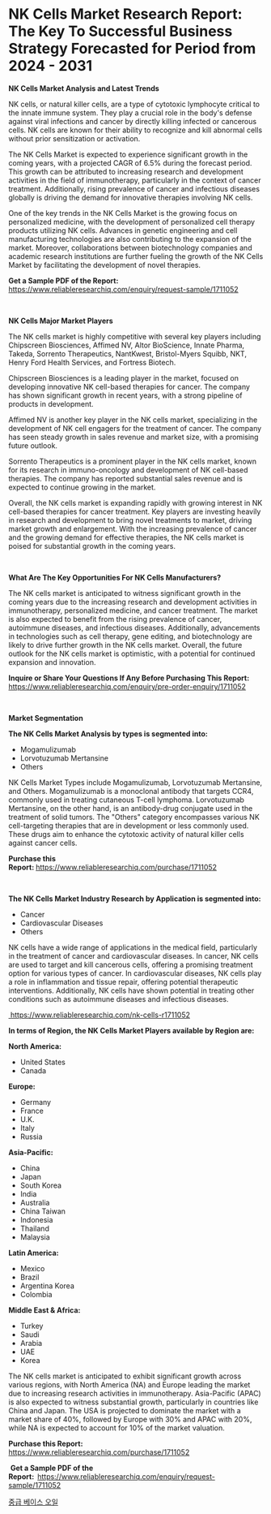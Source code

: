 <p><h1>NK Cells Market Research Report: The Key To Successful Business Strategy Forecasted for Period from 2024 - 2031</h1></p><p><strong>NK Cells Market Analysis and Latest Trends</strong></p>
<p><p>NK cells, or natural killer cells, are a type of cytotoxic lymphocyte critical to the innate immune system. They play a crucial role in the body's defense against viral infections and cancer by directly killing infected or cancerous cells. NK cells are known for their ability to recognize and kill abnormal cells without prior sensitization or activation.</p><p>The NK Cells Market is expected to experience significant growth in the coming years, with a projected CAGR of 6.5% during the forecast period. This growth can be attributed to increasing research and development activities in the field of immunotherapy, particularly in the context of cancer treatment. Additionally, rising prevalence of cancer and infectious diseases globally is driving the demand for innovative therapies involving NK cells.</p><p>One of the key trends in the NK Cells Market is the growing focus on personalized medicine, with the development of personalized cell therapy products utilizing NK cells. Advances in genetic engineering and cell manufacturing technologies are also contributing to the expansion of the market. Moreover, collaborations between biotechnology companies and academic research institutions are further fueling the growth of the NK Cells Market by facilitating the development of novel therapies.</p></p>
<p><strong>Get a Sample PDF of the Report:&nbsp;</strong> <a href="https://www.reliableresearchiq.com/enquiry/request-sample/1711052">https://www.reliableresearchiq.com/enquiry/request-sample/1711052</a></p>
<p>&nbsp;</p>
<p><strong>NK Cells Major Market Players</strong></p>
<p><p>The NK cells market is highly competitive with several key players including Chipscreen Biosciences, Affimed NV, Altor BioScience, Innate Pharma, Takeda, Sorrento Therapeutics, NantKwest, Bristol-Myers Squibb, NKT, Henry Ford Health Services, and Fortress Biotech.</p><p>Chipscreen Biosciences is a leading player in the market, focused on developing innovative NK cell-based therapies for cancer. The company has shown significant growth in recent years, with a strong pipeline of products in development.</p><p>Affimed NV is another key player in the NK cells market, specializing in the development of NK cell engagers for the treatment of cancer. The company has seen steady growth in sales revenue and market size, with a promising future outlook.</p><p>Sorrento Therapeutics is a prominent player in the NK cells market, known for its research in immuno-oncology and development of NK cell-based therapies. The company has reported substantial sales revenue and is expected to continue growing in the market.</p><p>Overall, the NK cells market is expanding rapidly with growing interest in NK cell-based therapies for cancer treatment. Key players are investing heavily in research and development to bring novel treatments to market, driving market growth and enlargement. With the increasing prevalence of cancer and the growing demand for effective therapies, the NK cells market is poised for substantial growth in the coming years.</p></p>
<p>&nbsp;</p>
<p><strong>What Are The Key Opportunities For NK Cells Manufacturers?</strong></p>
<p><p>The NK cells market is anticipated to witness significant growth in the coming years due to the increasing research and development activities in immunotherapy, personalized medicine, and cancer treatment. The market is also expected to benefit from the rising prevalence of cancer, autoimmune diseases, and infectious diseases. Additionally, advancements in technologies such as cell therapy, gene editing, and biotechnology are likely to drive further growth in the NK cells market. Overall, the future outlook for the NK cells market is optimistic, with a potential for continued expansion and innovation.</p></p>
<p><strong>Inquire or Share Your Questions If Any Before Purchasing This Report:</strong> <a href="https://www.reliableresearchiq.com/enquiry/pre-order-enquiry/1711052">https://www.reliableresearchiq.com/enquiry/pre-order-enquiry/1711052</a></p>
<p>&nbsp;</p>
<p><strong>Market Segmentation</strong></p>
<p><strong>The NK Cells Market Analysis by types is segmented into:</strong></p>
<p><ul><li>Mogamulizumab</li><li>Lorvotuzumab Mertansine</li><li>Others</li></ul></p>
<p><p>NK Cells Market Types include Mogamulizumab, Lorvotuzumab Mertansine, and Others. Mogamulizumab is a monoclonal antibody that targets CCR4, commonly used in treating cutaneous T-cell lymphoma. Lorvotuzumab Mertansine, on the other hand, is an antibody-drug conjugate used in the treatment of solid tumors. The "Others" category encompasses various NK cell-targeting therapies that are in development or less commonly used. These drugs aim to enhance the cytotoxic activity of natural killer cells against cancer cells.</p></p>
<p><strong>Purchase this Report:&nbsp;</strong><a href="https://www.reliableresearchiq.com/purchase/1711052">https://www.reliableresearchiq.com/purchase/1711052</a></p>
<p>&nbsp;</p>
<p><strong>The NK Cells Market Industry Research by Application is segmented into:</strong></p>
<p><ul><li>Cancer</li><li>Cardiovascular Diseases</li><li>Others</li></ul></p>
<p><p>NK cells have a wide range of applications in the medical field, particularly in the treatment of cancer and cardiovascular diseases. In cancer, NK cells are used to target and kill cancerous cells, offering a promising treatment option for various types of cancer. In cardiovascular diseases, NK cells play a role in inflammation and tissue repair, offering potential therapeutic interventions. Additionally, NK cells have shown potential in treating other conditions such as autoimmune diseases and infectious diseases.</p></p>
<p><a href="https://www.reliableresearchiq.com/nk-cells-r1711052">&nbsp;https://www.reliableresearchiq.com/nk-cells-r1711052</a></p>
<p><strong>In terms of Region, the NK Cells Market Players available by Region are:</strong></p>
<p>
    <p> <strong> North America: </strong>
        <ul>
            <li>United States</li>
            <li>Canada</li>
        </ul>
        </p> 
    <p> <strong> Europe: </strong>
        <ul>
            <li>Germany</li>
            <li>France</li>
            <li>U.K.</li>
            <li>Italy</li>
            <li>Russia</li>
        </ul>
        </p> 
    <p> <strong> Asia-Pacific: </strong>
        <ul>
            <li>China</li>
            <li>Japan</li>
            <li>South Korea</li>
            <li>India</li>
            <li>Australia</li>
            <li>China Taiwan</li>
            <li>Indonesia</li>
            <li>Thailand</li>
            <li>Malaysia</li>
        </ul>
        </p> 
    <p> <strong> Latin America: </strong>
        <ul>
            <li>Mexico</li>
            <li>Brazil</li>
            <li>Argentina Korea</li>
            <li>Colombia</li>
        </ul>
        </p> 
    <p> <strong> Middle East & Africa: </strong>
        <ul>
            <li>Turkey</li>
            <li>Saudi</li>
            <li>Arabia</li>
            <li>UAE</li>
            <li>Korea</li>
        </ul>
    </p>
    </p>
<p><p>The NK cells market is anticipated to exhibit significant growth across various regions, with North America (NA) and Europe leading the market due to increasing research activities in immunotherapy. Asia-Pacific (APAC) is also expected to witness substantial growth, particularly in countries like China and Japan. The USA is projected to dominate the market with a market share of 40%, followed by Europe with 30% and APAC with 20%, while NA is expected to account for 10% of the market valuation.</p></p>
<p><strong>Purchase this Report: </strong><a href="https://www.reliableresearchiq.com/purchase/1711052">https://www.reliableresearchiq.com/purchase/1711052</a></p>
<p>&nbsp;<strong>Get a Sample PDF of the Report:&nbsp;&nbsp;</strong><a href="https://www.reliableresearchiq.com/enquiry/request-sample/1711052">https://www.reliableresearchiq.com/enquiry/request-sample/1711052</a></p>
<p><strong></strong></p>
<p><p><a href="https://github.com/vss5505pa7z1p/Market-Research-Report-List-3/blob/main/525387084889.md">중급 베이스 오일</a></p></p>